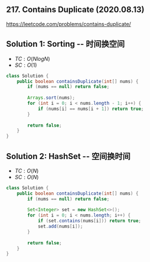 ## 217. Contains Duplicate (2020.08.13)

https://leetcode.com/problems/contains-duplicate/

## Solution 1: Sorting -- 时间换空间

- $TC:O(NlogN)$
- $SC:O(1)$

```java
class Solution {
    public boolean containsDuplicate(int[] nums) {
        if (nums == null) return false;
        
        Arrays.sort(nums);
        for (int i = 0; i < nums.length - 1; i++) {
            if (nums[i] == nums[i + 1]) return true;
        }
        
        return false;
    }
}
```

## Solution 2: HashSet -- 空间换时间

- $TC:O(N)$
- $SC:O(N)$

```java
class Solution {
    public boolean containsDuplicate(int[] nums) {
        if (nums == null) return false;
        
        Set<Integer> set = new HashSet<>();
        for (int i = 0; i < nums.length; i++) {
            if (set.contains(nums[i])) return true;
            set.add(nums[i]);
        }
        
        return false;
    }
}
```

